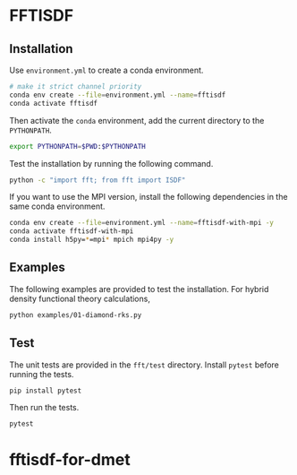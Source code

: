 # FFTISDF

## Installation

Use `environment.yml` to create a conda environment.

```bash
# make it strict channel priority
conda env create --file=environment.yml --name=fftisdf
conda activate fftisdf
```

Then activate the `conda` environment, add the current directory to the `PYTHONPATH`.

```bash
export PYTHONPATH=$PWD:$PYTHONPATH
```

Test the installation by running the following command.

```bash
python -c "import fft; from fft import ISDF"
```

If you want to use the MPI version, install the following dependencies
in the same conda environment.

```bash
conda env create --file=environment.yml --name=fftisdf-with-mpi -y
conda activate fftisdf-with-mpi
conda install h5py=*=mpi* mpich mpi4py -y
```

## Examples

The following examples are provided to test the installation. For hybrid
density functional theory calculations,

```bash
python examples/01-diamond-rks.py
```

## Test
The unit tests are provided in the `fft/test` directory. Install `pytest`
before running the tests.

```bash
pip install pytest
```

Then run the tests.

```bash
pytest
```
# fftisdf-for-dmet
